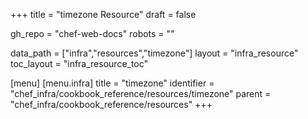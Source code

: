 +++
title = "timezone Resource"
draft = false

gh_repo = "chef-web-docs"
robots = ""

data_path = ["infra","resources","timezone"]
layout = "infra_resource"
toc_layout = "infra_resource_toc"


[menu]
  [menu.infra]
    title = "timezone"
    identifier = "chef_infra/cookbook_reference/resources/timezone"
    parent = "chef_infra/cookbook_reference/resources"
+++

<!-- The contents of this page are automatically generated from the timezone.yaml file in the data directory. -->
<!-- To suggest a change, edit the https://github.com/chef/chef/blob/master/lib/chef/resource/timezone.rb file
      and submit a pull request to the https://github.com/chef/chef repository. -->
